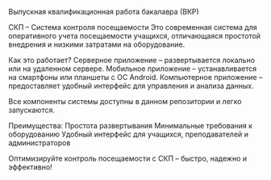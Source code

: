 Выпускная квалификационная работа бакалавра (ВКР)

СКП – Система контроля посещаемости
Это современная система для оперативного учета посещаемости учащихся, отличающаяся простотой внедрения и низкими затратами на оборудование.

Как это работает?
      Серверное приложение – развертывается локально или на удаленном сервере.
      Мобильное приложение – устанавливается на смартфоны или планшеты с ОС Android.
      Компьютерное приложение – предоставляет удобный интерфейс для управления и анализа данных.

Все компоненты системы доступны в данном репозитории и легко запускаются.

Преимущества:
    Простота развертывания
    Минимальные требования к оборудованию
    Удобный интерфейс для учащихся, преподавателей и администраторов

Оптимизируйте контроль посещаемости с СКП – быстро, надежно и эффективно!
